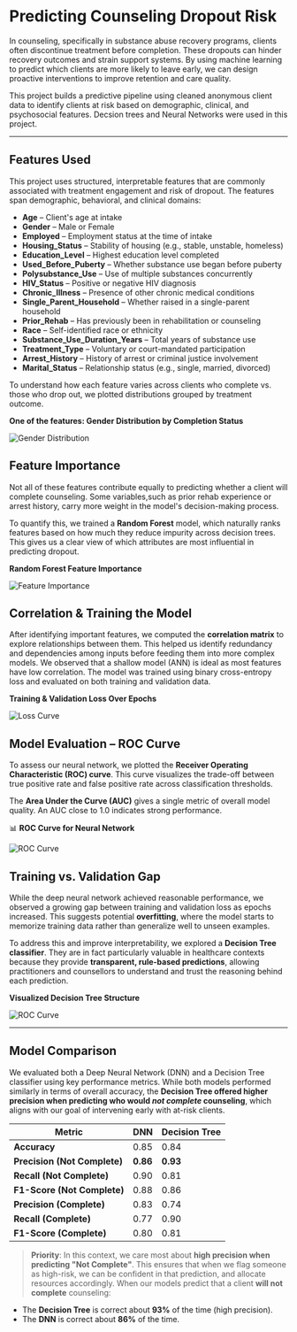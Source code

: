 # Predicting Counseling Dropout Risk

In counseling, specifically in substance abuse recovery programs, clients often discontinue treatment before completion. These dropouts can hinder recovery outcomes and strain support systems. By using machine learning to predict which clients are more likely to leave early, we can design proactive interventions to improve retention and care quality.

This project builds a predictive pipeline using cleaned anonymous client data to identify clients at risk based on demographic, clinical, and psychosocial features. Decsion trees and Neural Networks were used in this project.


----------------------------------------------------------------------------------

## Features Used

This project uses structured, interpretable features that are commonly associated with treatment engagement and risk of dropout. The features span demographic, behavioral, and clinical domains:

- **Age** – Client's age at intake
- **Gender** – Male or Female
- **Employed** – Employment status at the time of intake
- **Housing_Status** – Stability of housing (e.g., stable, unstable, homeless)
- **Education_Level** – Highest education level completed
- **Used_Before_Puberty** – Whether substance use began before puberty
- **Polysubstance_Use** – Use of multiple substances concurrently
- **HIV_Status** – Positive or negative HIV diagnosis
- **Chronic_Illness** – Presence of other chronic medical conditions
- **Single_Parent_Household** – Whether raised in a single-parent household
- **Prior_Rehab** – Has previously been in rehabilitation or counseling
- **Race** – Self-identified race or ethnicity
- **Substance_Use_Duration_Years** – Total years of substance use
- **Treatment_Type** – Voluntary or court-mandated participation
- **Arrest_History** – History of arrest or criminal justice involvement
- **Marital_Status** – Relationship status (e.g., single, married, divorced)

To understand how each feature varies across clients who complete vs. those who drop out, we plotted distributions grouped by treatment outcome.

**One of the features: Gender Distribution by Completion Status**

![Gender Distribution](images/gender.png)

##  Feature Importance

Not all of these features contribute equally to predicting whether a client will complete counseling. Some variables,such as prior rehab experience or arrest history, carry more weight in the model's decision-making process.

To quantify this, we trained a **Random Forest** model, which naturally ranks features based on how much they reduce impurity across decision trees. This gives us a clear view of which attributes are most influential in predicting dropout.

**Random Forest Feature Importance**

![Feature Importance](images/feature_importance_yosa.png)

## Correlation & Training the Model

After identifying important features, we computed the **correlation matrix** to explore relationships between them. This helped us identify redundancy and dependencies among inputs before feeding them into more complex models. We observed that a shallow model (ANN) is ideal as most features have low correlation. The model was trained using binary cross-entropy loss and evaluated on both training and validation data.

**Training & Validation Loss Over Epochs**

![Loss Curve](images/loss_curve.gif)


## Model Evaluation – ROC Curve

To assess our neural network, we plotted the **Receiver Operating Characteristic (ROC) curve**. This curve visualizes the trade-off between true positive rate and false positive rate across classification thresholds.

The **Area Under the Curve (AUC)** gives a single metric of overall model quality. An AUC close to 1.0 indicates strong performance.

📊 **ROC Curve for Neural Network**

![ROC Curve](images/roc_yosa.png)



## Training vs. Validation Gap

While the deep neural network achieved reasonable performance, we observed a growing gap between training and validation loss as epochs increased. This suggests potential **overfitting**, where the model starts to memorize training data rather than generalize well to unseen examples.

To address this and improve interpretability, we explored a **Decision Tree classifier**. They are in fact particularly valuable in healthcare contexts because they provide **transparent, rule-based predictions**, allowing practitioners and counsellors to understand and trust the reasoning behind each prediction.

 **Visualized Decision Tree Structure**


![ROC Curve](images/decision_tree.png)

---------------------------------------------------------------------------------------------

##  Model Comparison

We evaluated both a Deep Neural Network (DNN) and a Decision Tree classifier using key performance metrics. While both models performed similarly in terms of overall accuracy, the **Decision Tree offered higher precision when predicting who would *not complete* counseling**, which aligns with our goal of intervening early with at-risk clients.

| Metric                     | DNN         | Decision Tree |
|----------------------------|-------------|----------------|
| **Accuracy**               | 0.85        | 0.84           |
| **Precision (Not Complete)** | **0.86**    | **0.93**       |
| **Recall (Not Complete)**    | 0.90        | 0.81           |
| **F1-Score (Not Complete)**  | 0.88        | 0.86           |
| **Precision (Complete)**     | 0.83        | 0.74           |
| **Recall (Complete)**        | 0.77        | 0.90           |
| **F1-Score (Complete)**      | 0.80        | 0.81           |

> **Priority**: In this context, we care most about **high precision when predicting "Not Complete"**. This ensures that when we flag someone as high-risk, we can be confident in that prediction, and allocate resources accordingly. When our models predict that a client **will not complete** counseling:

- The **Decision Tree** is correct about **93%** of the time (high precision).
- The **DNN** is correct about **86%** of the time.





